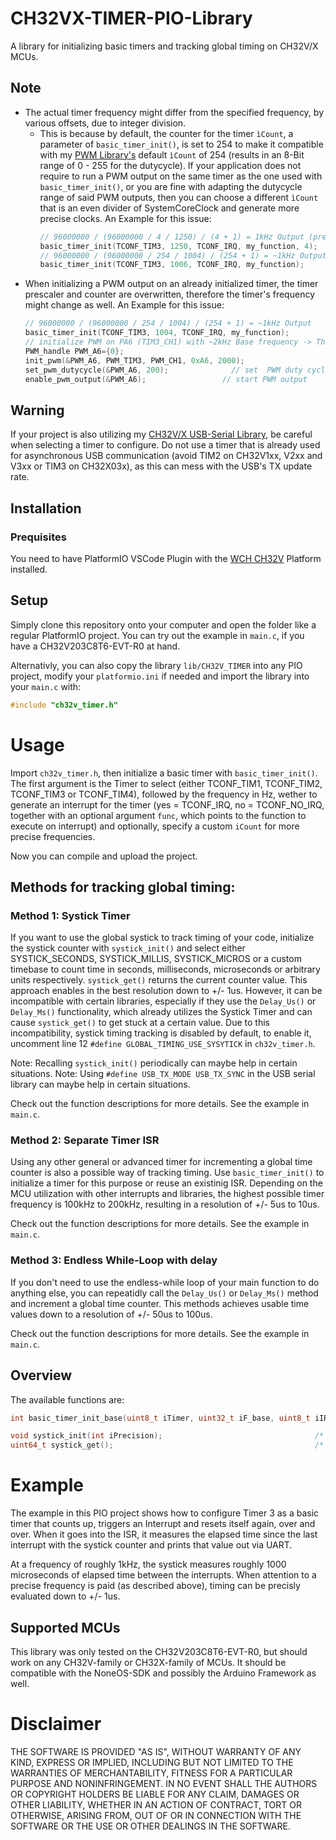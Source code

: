 # CH32VX-TIMER-PIO-Library
 A library for initializing basic timers and tracking global timing on CH32V/X MCUs.

## Note
- The actual timer frequency might differ from the specified frequency, by various offsets, due to integer division.
    - This is because by default, the counter for the timer ``ìCount``, a parameter of ```basic_timer_init()```, is set to 254 to make it compatible with my [PWM Library's](https://github.com/KingKoro/CH32VX-PWM-PIO-Library)
        default ``ìCount`` of 254 (results in an 8-Bit range of 0 - 255 for the dutycycle). If your application does not require to run a PWM output on the same timer as the one used with ```basic_timer_init()```, or you are fine
        with adapting the dutycycle range of said PWM outputs, then you can choose a different ``ìCount`` that is an even divider of SystemCoreClock and generate more precise clocks.
        An Example for this issue:
        ```C
        // 96000000 / (96000000 / 4 / 1250) / (4 + 1) = 1kHz Output (precisely 1kHz)
        basic_timer_init(TCONF_TIM3, 1250, TCONF_IRQ, my_function, 4);
        // 96000000 / (96000000 / 254 / 1004) / (254 + 1) = ~1kHz Output (actually 1000.0627451 Hz, measured 998,6 Hz)
        basic_timer_init(TCONF_TIM3, 1006, TCONF_IRQ, my_function);
        ```
- When initializing a PWM output on an already initialized timer, the timer prescaler and counter are overwritten, therefore the timer's frequency might change as well.
    An Example for this issue:
    ```C
    // 96000000 / (96000000 / 254 / 1004) / (254 + 1) = ~1kHz Output
    basic_timer_init(TCONF_TIM3, 1004, TCONF_IRQ, my_function);
    // initialize PWM on PA6 (TIM3_CH1) with ~2kHz Base frequency -> This overwrites the 1kHz Base Frequency from the previous Timer 3 Initialization!
    PWM_handle PWM_A6={0};
    init_pwm(&PWM_A6, PWM_TIM3, PWM_CH1, 0xA6, 2000);
    set_pwm_dutycycle(&PWM_A6, 200);              // set  PWM duty cycle to 200/255 initially
    enable_pwm_output(&PWM_A6);                 // start PWM output
    ```
## Warning
If your project is also utilizing my [CH32V/X USB-Serial Library](https://github.com/KingKoro/CH32VX-USB-Serial-PIO-Library), be careful when selecting a timer to configure. Do not use a timer that is already used for asynchronous USB communication (avoid TIM2 on CH32V1xx, V2xx and V3xx or TIM3 on CH32X03x), as this can mess with the USB's TX update rate.

## Installation
### Prequisites
You need to have PlatformIO VSCode Plugin with the [WCH CH32V](https://github.com/Community-PIO-CH32V/platform-ch32v) Platform installed.
## Setup
Simply clone this repository onto your computer and open the folder like a regular PlatformIO project. You can try out the example in ```main.c```, if you have a CH32V203C8T6-EVT-R0 at hand.

Alternativly, you can also copy the library ```lib/CH32V_TIMER``` into any PIO project, modify your ```platformio.ini``` if needed and import the library into your ```main.c``` with: 
```c
#include "ch32v_timer.h"
```
# Usage

Import ```ch32v_timer.h```, then initialize a basic timer with ```basic_timer_init()```. The first argument is the Timer to select (either TCONF_TIM1, TCONF_TIM2, TCONF_TIM3 or TCONF_TIM4), followed by the frequency in Hz, wether to generate an interrupt for the timer (yes = TCONF_IRQ, no = TCONF_NO_IRQ, together with an optional argument ```func```, which points to the function to execute on interrupt) and optionally, specify a custom ``iCount`` for more precise frequencies.

Now you can compile and upload the project.

## Methods for tracking global timing:

### Method 1: Systick Timer

If you want to use the global systick to track timing of your code, initialize the systick counter with ``systick_init()`` and select either SYSTICK_SECONDS, SYSTICK_MILLIS, SYSTICK_MICROS or a custom timebase to count time in seconds, milliseconds, microseconds or arbitrary units respectively. ``systick_get()`` returns the current counter value. This approach enables in the best resolution down to +/- 1us. However, it can be incompatible with certain libraries, especially if they use the ``Delay_Us()`` or ``Delay_Ms()`` functionality, which already utilizes the Systick Timer and can cause ``systick_get()`` to get stuck at a certain value. Due to this incompatibility, systick timing tracking is disabled by default, to enable it, uncomment line 12 ``#define GLOBAL_TIMING_USE_SYSYTICK`` in ``ch32v_timer.h``.

Note: Recalling ``systick_init()`` periodically can maybe help in certain situations.
Note: Using ``#define USB_TX_MODE USB_TX_SYNC`` in the USB serial library can maybe help in certain situations.

Check out the function descriptions for more details. See the example in ``main.c``.

### Method 2: Separate Timer ISR

Using any other general or advanced timer for incrementing a global time counter is also a possible way of tracking timing. Use ``basic_timer_init()`` to initialize a timer for this purpose or reuse an existinig ISR. Depending on the MCU utilization with other interrupts and libraries, the highest possible timer frequency is 100kHz to 200kHz, resulting in a resolution of +/- 5us to 10us.

Check out the function descriptions for more details. See the example in ``main.c``.

### Method 3: Endless While-Loop with delay

If you don't need to use the endless-while loop of your main function to do anything else, you can repeatidly call the ``Delay_Us()`` or ``Delay_Ms()`` method and increment a global time counter. This methods achieves usable time values down to a resolution of +/- 50us to 100us.

Check out the function descriptions for more details. See the example in ``main.c``.

## Overview

The available functions are:
```C++
int basic_timer_init_base(uint8_t iTimer, uint32_t iF_base, uint8_t iIRQ, void (*func)(void) = NULL, uint16_t iCount = 254)    /* Initialize basic timer */

void systick_init(int iPrecision);                                  /* Initialize systick conuter */
uint64_t systick_get();                                             /* Get systick conuter */

```

# Example

The example in this PIO project shows how to configure Timer 3 as a basic timer that counts up, triggers an Interrupt and resets itself again, over and over. When it goes into the ISR, it measures the elapsed time since the last interrupt with the systick counter and prints that value out via UART.

At a frequency of roughly 1kHz, the systick measures roughly 1000 microseconds of elapsed time between the interrupts. When attention to a precise frequency is paid (as described above), timing can be precisly evaluated down to +/- 1us.

## Supported MCUs
This library was only tested on the CH32V203C8T6-EVT-R0, but should work on any CH32V-family or CH32X-family of MCUs. It should be compatible with the NoneOS-SDK and possibly the Arduino Framework as well.

# Disclaimer

THE SOFTWARE IS PROVIDED "AS IS", WITHOUT WARRANTY OF ANY KIND, EXPRESS OR IMPLIED, INCLUDING BUT NOT LIMITED TO THE WARRANTIES OF MERCHANTABILITY, FITNESS FOR A PARTICULAR PURPOSE AND NONINFRINGEMENT. IN NO EVENT SHALL THE AUTHORS OR COPYRIGHT HOLDERS BE LIABLE FOR ANY CLAIM, DAMAGES OR OTHER LIABILITY, WHETHER IN AN ACTION OF CONTRACT, TORT OR OTHERWISE, ARISING FROM, OUT OF OR IN CONNECTION WITH THE SOFTWARE OR THE USE OR OTHER DEALINGS IN THE SOFTWARE.